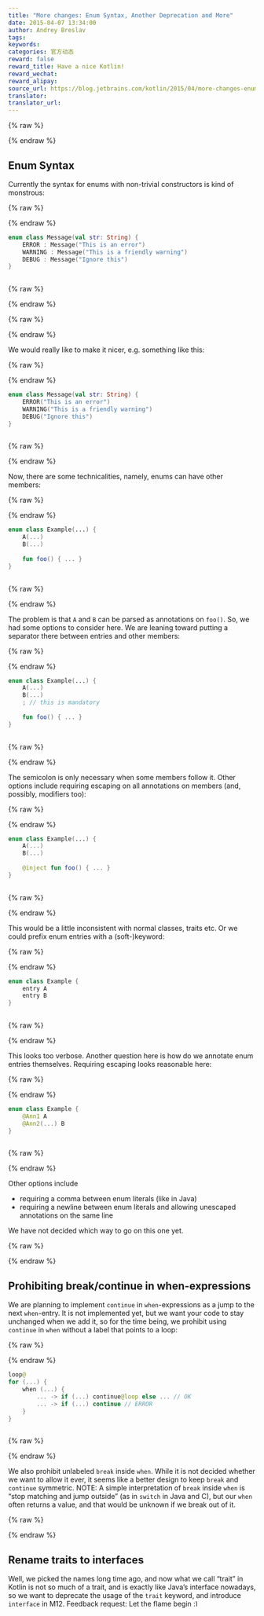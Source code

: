 ```yaml
---
title: "More changes: Enum Syntax, Another Deprecation and More"
date: 2015-04-07 13:34:00
author: Andrey Breslav
tags:
keywords:
categories: 官方动态
reward: false
reward_title: Have a nice Kotlin!
reward_wechat:
reward_alipay:
source_url: https://blog.jetbrains.com/kotlin/2015/04/more-changes-enum-syntax-and-one-deprecation-and-more/
translator:
translator_url:
---
```



{% raw %}
<p><a name="enum-syntax"></a></p>
{% endraw %}

## Enum Syntax

Currently the syntax for enums with non-trivial constructors is kind of monstrous:

{% raw %}
<p></p>
{% endraw %}

```kotlin
enum class Message(val str: String) {
    ERROR : Message("This is an error")
    WARNING : Message("This is a friendly warning")
    DEBUG : Message("Ignore this")
}
 
```

{% raw %}
<p></p>
{% endraw %}


{% raw %}
<p><span id="more-2042"></span></p>
{% endraw %}

We would really like to make it nicer, e.g. something like this:

{% raw %}
<p></p>
{% endraw %}

```kotlin
enum class Message(val str: String) {
    ERROR("This is an error")
    WARNING("This is a friendly warning")
    DEBUG("Ignore this")
}
 
```

{% raw %}
<p></p>
{% endraw %}

Now, there are some technicalities, namely, enums can have other members:

{% raw %}
<p></p>
{% endraw %}

```kotlin
enum class Example(...) {
    A(...)
    B(...)
 
    fun foo() { ... }
}
 
```

{% raw %}
<p></p>
{% endraw %}

The problem is that `A` and `B` can be parsed as annotations on `foo()`. So, we had some options to consider here.
We are leaning toward putting a separator there between entries and other members:

{% raw %}
<p></p>
{% endraw %}

```kotlin
enum class Example(...) {
    A(...)
    B(...)
    ; // this is mandatory
 
    fun foo() { ... }
}
 
```

{% raw %}
<p></p>
{% endraw %}

The semicolon is only necessary when some members follow it.
Other options include requiring escaping on all annotations on members (and, possibly, modifiers too):

{% raw %}
<p></p>
{% endraw %}

```kotlin
enum class Example(...) {
    A(...)
    B(...)
 
    @inject fun foo() { ... }
}
 
```

{% raw %}
<p></p>
{% endraw %}

This would be a little inconsistent with normal classes, traits etc.
Or we could prefix enum entries with a (soft-)keyword:

{% raw %}
<p></p>
{% endraw %}

```kotlin
enum class Example {
    entry A
    entry B
}
 
```

{% raw %}
<p></p>
{% endraw %}

This looks too verbose.
Another question here is how do we annotate enum entries themselves. Requiring escaping looks reasonable here:

{% raw %}
<p></p>
{% endraw %}

```kotlin
enum class Example {
    @Ann1 A
    @Ann2(...) B    
}
 
```

{% raw %}
<p></p>
{% endraw %}

Other options include

* requiring a comma between enum literals (like in Java)
* requiring a newline between enum literals and allowing unescaped annotations on the same line

We have not decided which way to go on this one yet.

{% raw %}
<p><a name="break-continue"></a></p>
{% endraw %}

## Prohibiting break/continue in when-expressions

We are planning to implement `continue` in `when`-expressions as a jump to the next `when`-entry. It is not implemented yet, but we want your code to stay unchanged when we add it, so for the time being, we prohibit using `continue` in `when` without a label that points to a loop:

{% raw %}
<p></p>
{% endraw %}

```kotlin
loop@
for (...) {
    when (...) {
        ... -> if (...) continue@loop else ... // OK
        ... -> if (...) continue // ERROR
    }
}
 
```

{% raw %}
<p></p>
{% endraw %}

We also prohibit unlabeled `break` inside `when`. While it is not decided whether we want to allow it ever, it seems like a better design to keep `break` and `continue` symmetric.
NOTE: A simple interpretation of `break` inside `when` is “stop matching and jump outside” (as in `switch` in Java and C), but our `when` often returns a value, and that would be unknown if we break out of it.

{% raw %}
<p><a name="interfaces"></a></p>
{% endraw %}

## Rename traits to interfaces

Well, we picked the names long time ago, and now what we call “trait” in Kotlin is not so much of a trait, and is exactly like Java’s interface nowadays, so we want to deprecate the usage of the `trait` keyword, and introduce `interface` in M12.
Feedback request: Let the flame begin <img alt=":)" class="wp-smiley" data-recalc-dims="1" src="https://i2.wp.com/blog.jetbrains.com/kotlin/wp-includes/images/smilies/simple-smile.png?w=640&amp;ssl=1" style="height: 1em; max-height: 1em;"/>
